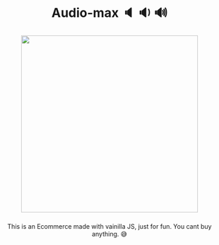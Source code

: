 <h1 align="center">Audio-max 🔈 🔉 🔊</h1>

###

<div align="center">
<img align="center" height="400" src="https://i.postimg.cc/1XC55fXY/ecommerce1.png"/>
</div>

###

<p align="center">This is an Ecommerce made with vainilla JS, just for fun. You cant buy anything. 😅</p>


###
<br/>
